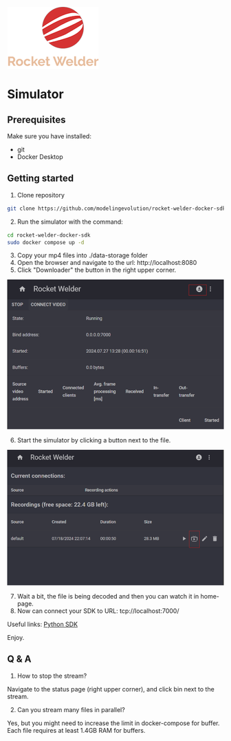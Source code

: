 
![RocketWelder](./logo.png)
# Simulator
## Prerequisites

Make sure you have installed:
- git
- Docker Desktop

## Getting started

1. Clone repository

```bash
git clone https://github.com/modelingevolution/rocket-welder-docker-sdk.git
```

2. Run the simulator with the command:

```bash
cd rocket-welder-docker-sdk
sudo docker compose up -d
```
3. Copy your mp4 files into ./data-storage folder
4. Open the browser and navigate to the url: http://localhost:8080
5. Click "Downloader" the button in the right upper corner.

![ScreenShot](./1.png)

6. Start the simulator by clicking a button next to the file.

![ScreenShot 2](./2.png)

7. Wait a bit, the file is being decoded and then you can watch it in home-page.
8. Now can connect your SDK to URL: tcp://localhost:7000/<name-of-the-file>

Useful links:
[Python SDK](https://pypi.org/project/rocket-welder-sdk/)

Enjoy.

## Q & A

1. How to stop the stream?

Navigate to the status page (right upper corner), and click bin next to the stream.

2. Can you stream many files in parallel?

Yes, but you might need to increase the limit in docker-compose for buffer. Each file requires at least 1.4GB RAM for buffers.
